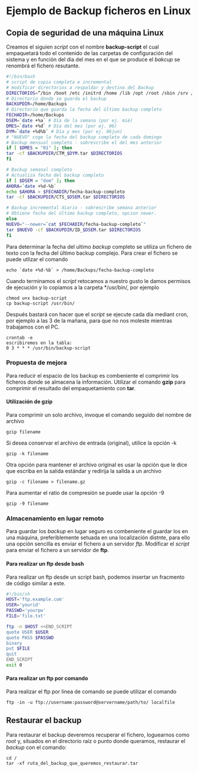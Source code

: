 # Ejemplo de Backup ficheros en Linux

## Copia de seguridad de una máquina Linux

Creamos el siguien *script* con el nombre **backup-script** el cual empaquetará todo el contenido de las carpetas de configuración del sistema y en función del dia del mes en el que se produce el *bakcup* se renombrá el fichero resutante.

``` bash
#!/bin/bash
# script de copia completa e incremental
# modificar directorios a respaldar y destino del Backup
DIRECTORIOS=”/bin /boot /etc /initrd /home /lib /opt /root /sbin /srv /usr /var”
# Directorio donde se guarda el backup
BACKUPDIR=/home/Backups
# Directorio que guarda la fecha del último backup completo
FECHADIR=/home/Backups 
DSEM=`date +%a` # Día de la semana (por ej. mié)
DMES=`date +%d` # Día del mes (por ej. 06)
DYM=`date +%d%b` # Día y mes (por ej. 06jun)
# "NUEVO" coge la fecha del backup completo de cada domingo 
# Backup mensual completo - sobrescribe el del mes anterior
if [ $DMES = "01" ]; then
tar -cf $BACKUPDIR/CTM_$DYM.tar $DIRECTORIOS
fi

# Backup semanal completo
# Actualiza fecha del backup completo
if [ $DSEM = "dom" ]; then
AHORA=`date +%d-%b`
echo $AHORA > $FECHADIR/fecha-backup-completo
tar -cf $BACKUPDIR/CTS_$DSEM.tar $DIRECTORIOS

# Backup incremental diario - sobrescribe semana anterior
# Obtiene fecha del último backup completo, opcion newer.
else
NUEVO="--newer=`cat $FECHADIR/fecha-backup-completo`"
tar $NUEVO -cf $BACKUPDIR/ID_$DSEM.tar $DIRECTORIOS
fi
```

Para determinar la fecha del ultimo *backup* completo se utiliza un fichero de texto con la fecha del último backup complejo. Para crear el fichero se puede utlizar el comando

``` console
echo `date +%d-%b` > /home/Backups/fecha-backup-completo
```

Cuando terminamos el *script* retocamos a nuestro gusto le damos permisos de ejecución y lo copiamos a la carpeta */usr/bin/, por ejemplo

``` console
chmod u+x backup-script
cp backup-script /usr/bin/
```

Después bastará con hacer que el *script* se ejecute cada día mediant cron, por ejemplo a las 3 de la mañana,
para que no nos moleste mientras trabajamos con el PC.

``` console
crontab -e
escribiremos en la tabla:
0 3 * * * /usr/bin/backup-script
```

### Propuesta de mejora

Para reducir el espacio de los backup es combeniente el comprimir los ficheros donde se almacena la información.
Utilizar el comando **gzip** para comprimir el resultado del empaquetamiento con **tar**.

#### Utilización de gzip

Para comprimir un solo archivo, invoque el comando seguido del nombre de archivo

``` console
gzip filename
```

‎Si desea conservar el archivo de entrada (original), utilice la opción ‎-k

``` console
gzip -k filename
```

Otra opción para mantener el archivo original es usar la opción que le dice que escriba en la salida estándar y redirija la salida a un archivo

``` console
gzip -c filename > filename.gz
```

Para aumentar el ratio de compresión se puede usar la opción -9

``` console
gzip -9 filename
```

### Almacenamiento en lugar remoto

Para guardar los *backup* en lugar seguro es combeniente el guardar los en una máquina, preferiblemente setuada en una localización distnte,
para ello una opción sencilla es enviar el fichero a un servidor *ftp*.
Modificar el *script* para enviar el fichero a un servidor de **ftp**.

#### Para realizar un ftp desde bash

Para realizar un ftp desde un script bash, podemos insertar un fracmento de código similar a este.

``` bash
#!/bin/sh
HOST='ftp.example.com'
USER='yourid'
PASSWD='yourpw'
FILE='file.txt'

ftp -n $HOST <<END_SCRIPT
quote USER $USER
quote PASS $PASSWD
binary
put $FILE
quit
END_SCRIPT
exit 0
```

#### Para realizar un ftp por comando

Para realizar el ftp por linea de comando se puede utilizar el comando

``` console
ftp -in -u ftp://username:password@servername/path/to/ localfile
```

## Restaurar el backup

Para restaurar el backup deveremos recuperar el fichero, loguearnos como *root* y, situados en el directorio raíz o punto donde queramos, restaurar el *backup* con el comando:

``` console
cd /
tar -xf ruta_del_backup_que_queremos_restaurar.tar
```
